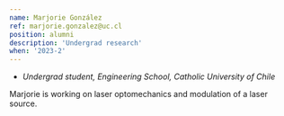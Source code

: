 ```yaml
---
name: Marjorie González
ref: marjorie.gonzalez@uc.cl
position: alumni
description: 'Undergrad research'
when: '2023-2'
---
```


- _Undergrad student, Engineering School, Catholic University of Chile_

Marjorie is working on laser optomechanics and modulation of a laser source.

